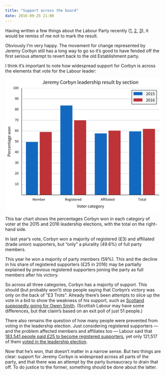 ```yaml
---
title: "Support across the board"
date: 2016-09-25 21:00
---
```


Having written a few things about the Labour Party recently ([1][], [2][], [3][]), it would be remiss of me not to mark the result.

[1]: /2016/08/playing-a-dirty-game/
[2]: /2016/09/where-could-labours-votes-come-from/
[3]: /2016/09/owens-two-million-tories/

Obviously I’m very happy. The movement for change represented by Jeremy Corbyn still has a long way to go so it’s good to have fended off the first serious attempt to revert back to the old Establishment party.

I think it’s important to note how widespread support for Corbyn is across the elements that vote for the Labour leader:

<p>
    <a href="/images/2016-09-25-labour_leadership.svg">
        <img alt="A chart showing Jeremy Corbyn’s percentage of the vote across the voting categories of party members, registered and affiliated supporters, in the 2015 and 2016 leadership elections"
             src="/images/2016-09-25-labour_leadership.svg"
             class="no-border">
    </a>
</p>

This bar chart shows the percentages Corbyn won in each category of voter at the 2015 and 2016 leadership elections, with the total on the right-hand side.

In last year’s vote, Corbyn won a majority of registered (£3) and affiliated (trade union) supporters, but “only” a plurality (49.6%) of full party members.

This year he won a majority of party members (59%). This and the decline in his share of registered supporters (£25 in 2016) may be partially explained by previous registered supporters joining the party as full members after his victory.

So across all three categories, Corbyn has a majority of support. This should (but probably won’t) stop people saying that Corbyn’s victory was only on the back of “£3 Trots”. Already there’s been attempts to slice up the vote in a bid to show the weakness of his support, such as [Scotland supposedly going for Owen Smith][smith-scotland]. (Scottish Labour may have some differences, but that claim’s based on an exit poll of just 51 people.)

[smith-scotland]: http://morningstaronline.co.uk/a-5e1b-Scots-did-back-Jez-Findlay

There also remains the question of how many people were prevented from voting in the leadership election. Just considering registered supporters — and the problem affected members and affiliates too — Labour said that [183,541 people paid £25 to become registered supporters][rs], yet only 121,517 of them [voted in the leadership election][result-2016].

[rs]: http://www.bbc.co.uk/news/uk-politics-36851524
[result-2016]: http://www.labour.org.uk/pages/labour-leadership-results-2016

Now that he’s won, that doesn’t matter in a narrow sense. But two things are clear: support for Jeremy Corbyn is widespread across all parts of the party, and that there was an attempt by the party bureaucracy to drain that off. To do justice to the former, something should be done about the latter.
